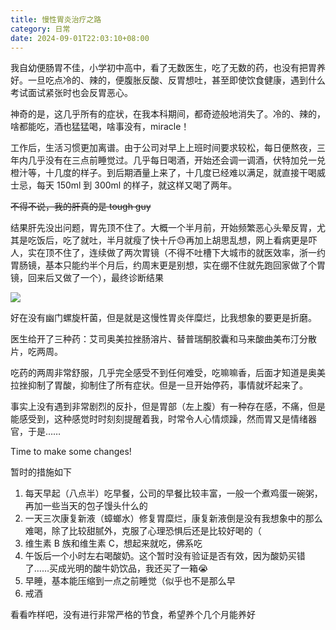 ```yaml
---
title: 慢性胃炎治疗之路
category: 日常
date: 2024-09-01T22:03:10+08:00
---
```


我自幼便肠胃不佳，小学初中高中，看了无数医生，吃了无数的药，也没有把胃养好。一旦吃点冷的、辣的，便腹胀反酸、反胃想吐，甚至即使饮食健康，遇到什么考试面试紧张时也会反胃恶心。

神奇的是，这几乎所有的症状，在我本科期间，都奇迹般地消失了。冷的、辣的，啥都能吃，酒也猛猛喝，啥事没有，miracle！

工作后，生活习惯更加离谱。由于公司对早上上班时间要求较松，每日便熬夜，三年内几乎没有在三点前睡觉过。几乎每日喝酒，开始还会调一调酒，伏特加兑一兑橙汁等，十几度的样子。到后期酒量上来了，十几度已经难以满足，就直接干喝威士忌，每天 150ml 到 300ml 的样子，就这样又喝了两年。

~~不得不说，我的肝真的是 tough guy~~

结果肝先没出问题，胃先顶不住了。大概一个半月前，开始频繁恶心头晕反胃，尤其是吃饭后，吃了就吐，半月就瘦了快十斤😓再加上胡思乱想，网上看病更是吓人，实在顶不住了，连续做了两次胃镜（不得不吐槽下大城市的就医效率，浙一约胃肠镜，基本只能约半个月后，约周末更是别想，实在绷不住就先跑回家做了个胃镜，回来后又做了一个），最终诊断结果

![](https://blog-img.shinya.click/截屏2024-09-01%2023.16.50.png)

好在没有幽门螺旋杆菌，但是就是这慢性胃炎伴糜烂，比我想象的要更是折磨。

医生给开了三种药：艾司奥美拉挫肠溶片、替普瑞酮胶囊和马来酸曲美布汀分散片，吃两周。

吃药的两周非常舒服，几乎完全感受不到任何难受，吃嘛嘛香，后面才知道是奥美拉挫抑制了胃酸，抑制住了所有症状。但是一旦开始停药，事情就坏起来了。

事实上没有遇到非常剧烈的反扑，但是胃部（左上腹）有一种存在感，不痛，但是能感受到，这种感觉时时刻刻提醒着我，时常令人心情烦躁，然而胃又是情绪器官，于是……

Time to make some changes!

暂时的措施如下

1. 每天早起（八点半）吃早餐，公司的早餐比较丰富，一般一个煮鸡蛋一碗粥，再加一些当天的包子馒头什么的
2. 一天三次康复新液（蟑螂水）修复胃糜烂，康复新液倒是没有我想象中的那么难喝，除了比较甜腻外，克服了心理恐惧后还是比较好喝的（
3. 维生素 B 族和维生素 C，想起来就吃，佛系吃
4. 午饭后一个小时左右喝酸奶。这个暂时没有验证是否有效，因为酸奶买错了……买成光明的酸牛奶饮品，我还买了一箱😭
5. 早睡，基本能压缩到一点之前睡觉（似乎也不是那么早
6. 戒酒

看看咋样吧，没有进行非常严格的节食，希望养个几个月能养好
